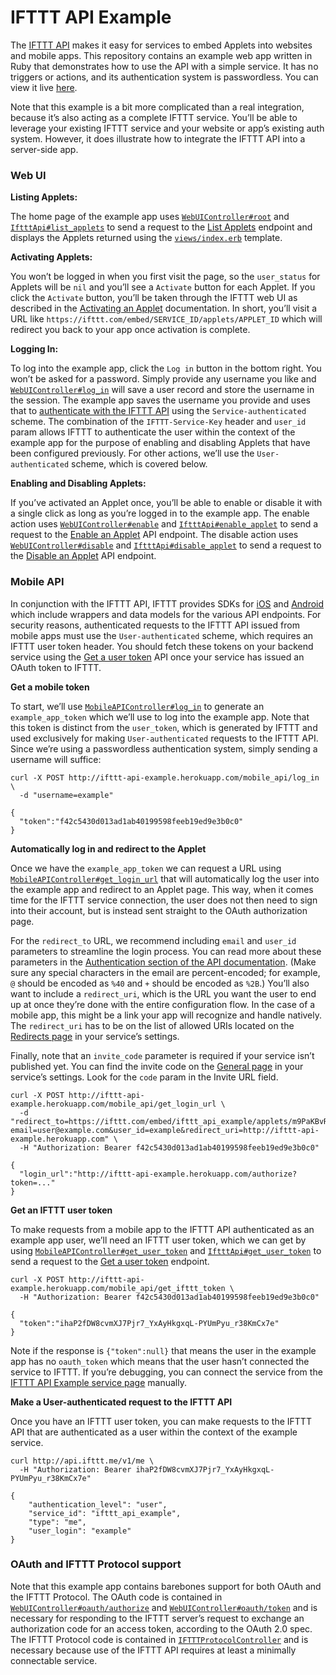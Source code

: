 # IFTTT API Example

The [IFTTT API] makes it easy for services to embed Applets into websites and mobile apps. This repository contains an example web app written in Ruby that demonstrates how to use the API with a simple service. It has no triggers or actions, and its authentication system is passwordless. You can view it live [here].

Note that this example is a bit more complicated than a real integration, because it’s also acting as a complete IFTTT service. You’ll be able to leverage your existing IFTTT service and your website or app’s existing auth system. However, it does illustrate how to integrate the IFTTT API into a server-side app.

### Web UI

**Listing Applets:**

The home page of the example app uses [`WebUIController#root`] and [`IftttApi#list_applets`] to send a request to the [List Applets] endpoint and displays the Applets returned using the [`views/index.erb`] template.

**Activating Applets:**

You won’t be logged in when you first visit the page, so the `user_status` for Applets will be `nil` and you’ll see a `Activate` button for each Applet. If you click the `Activate` button, you’ll be taken through the IFTTT web UI as described in the [Activating an Applet] documentation. In short, you’ll visit a URL like `https://ifttt.com/embed/SERVICE_ID/applets/APPLET_ID` which will redirect you back to your app once activation is complete.

**Logging In:**

To log into the example app, click the `Log in` button in the bottom right. You won’t be asked for a password. Simply provide any username you like and [`WebUIController#log_in`] will save a user record and store the username in the session. The example app saves the username you provide and uses that to [authenticate with the IFTTT API] using the `Service-authenticated` scheme. The combination of the `IFTTT-Service-Key` header and `user_id` param allows IFTTT to authenticate the user within the context of the example app for the purpose of enabling and disabling Applets that have been configured previously. For other actions, we’ll use the `User-authenticated` scheme, which is covered below.

**Enabling and Disabling Applets:**

If you’ve activated an Applet once, you’ll be able to enable or disable it with a single click as long as you’re logged in to the example app. The enable action uses [`WebUIController#enable`] and [`IftttApi#enable_applet`] to send a request to the [Enable an Applet] API endpoint. The disable action uses [`WebUIController#disable`] and [`IftttApi#disable_applet`] to send a request to the [Disable an Applet] API endpoint.

### Mobile API

In conjunction with the IFTTT API, IFTTT provides SDKs for [iOS] and [Android] which include wrappers and data models for the various API endpoints. For security reasons, authenticated requests to the IFTTT API issued from mobile apps must use the `User-authenticated` scheme, which requires an IFTTT user token header. You should fetch these tokens on your backend service using the [Get a user token] API once your service has issued an OAuth token to IFTTT.

**Get a mobile token**

To start, we’ll use [`MobileAPIController#log_in`] to generate an `example_app_token` which we’ll use to log into the example app. Note that this token is distinct from the `user_token`, which is generated by IFTTT and used exclusively for making `User-authenticated` requests to the IFTTT API. Since we’re using a passwordless authentication system, simply sending a username will suffice:

```
curl -X POST http://ifttt-api-example.herokuapp.com/mobile_api/log_in \
  -d "username=example"

{
  "token":"f42c5430d013ad1ab40199598feeb19ed9e3b0c0"
}
```

**Automatically log in and redirect to the Applet**

Once we have the `example_app_token` we can request a URL using [`MobileAPIController#get_login_url`] that will automatically log the user into the example app and redirect to an Applet page. This way, when it comes time for the IFTTT service connection, the user does not then need to sign into their account, but is instead sent straight to the OAuth authorization page.

For the `redirect_to` URL, we recommend including `email` and `user_id` parameters to streamline the login process. You can read more about these parameters in the [Authentication section of the API documentation]. (Make sure any special characters in the email are percent-encoded; for example, `@` should be encoded as `%40` and `+` should be encoded as `%2B`.) You’ll also want to include a `redirect_uri`, which is the URL you want the user to end up at once they’re done with the entire configuration flow. In the case of a mobile app, this might be a link your app will recognize and handle natively. The `redirect_uri` has to be on the list of allowed URIs located on the [Redirects page] in your service’s settings.

Finally, note that an `invite_code` parameter is required if your service isn’t published yet. You can find the invite code on the [General page] in your service’s settings. Look for the `code` param in the Invite URL field.

```
curl -X POST http://ifttt-api-example.herokuapp.com/mobile_api/get_login_url \
  -d "redirect_to=https://ifttt.com/embed/ifttt_api_example/applets/m9PaKBvR?email=user@example.com&user_id=example&redirect_uri=http://ifttt-api-example.herokuapp.com" \
  -H "Authorization: Bearer f42c5430d013ad1ab40199598feeb19ed9e3b0c0"

{
  "login_url":"http://ifttt-api-example.herokuapp.com/authorize?token=..."
}
```

**Get an IFTTT user token**

To make requests from a mobile app to the IFTTT API authenticated as an example app user, we’ll need an IFTTT user token, which we can get by using [`MobileAPIController#get_user_token`] and [`IftttApi#get_user_token`] to send a request to the [Get a user token] endpoint.

```
curl -X POST http://ifttt-api-example.herokuapp.com/mobile_api/get_ifttt_token \
  -H "Authorization: Bearer f42c5430d013ad1ab40199598feeb19ed9e3b0c0"

{
  "token":"ihaP2fDW8cvmXJ7Pjr7_YxAyHkgxqL-PYUmPyu_r38KmCx7e"
}
```

Note if the response is `{"token":null}` that means the user in the example app has no `oauth_token` which means that the user hasn’t connected the service to IFTTT. If you’re debugging, you can connect the service from the [IFTTT API Example service page] manually.

**Make a User-authenticated request to the IFTTT API**

Once you have an IFTTT user token, you can make requests to the IFTTT API that are authenticated as a user within the context of the example service.

```
curl http://api.ifttt.me/v1/me \
  -H "Authorization: Bearer ihaP2fDW8cvmXJ7Pjr7_YxAyHkgxqL-PYUmPyu_r38KmCx7e"

{
    "authentication_level": "user",
    "service_id": "ifttt_api_example",
    "type": "me",
    "user_login": "example"
}
```

### OAuth and IFTTT Protocol support

Note that this example app contains barebones support for both OAuth and the IFTTT Protocol. The OAuth code is contained in [`WebUIController#oauth/authorize`] and [`WebUIController#oauth/token`] and is necessary for responding to the IFTTT server’s request to exchange an authorization code for an access token, according to the OAuth 2.0 spec. The IFTTT Protocol code is contained in [`IFTTTProtocolController`] and is necessary because use of the IFTTT API requires at least a minimally connectable service.

[Activating an Applet]: https://platform.ifttt.com/docs/embedding_applets#activating-an-applet
[Android]: https://github.com/IFTTT/IFTTTSDK-Android
[Authentication section of the API documentation]: https://platform.ifttt.com/docs/embedding_applets#authentication
[Disable an Applet]: https://platform.ifttt.com/docs/embedding_applets#disable-an-applet
[Enable an Applet]: https://platform.ifttt.com/docs/embedding_applets#enable-an-applet
[General page]: https://platform.ifttt.com/mkt/general
[Get a User Token]: https://platform.ifttt.com/docs/embedding_applets#get-a-user-token
[IFTTT API Example service page]: https://ifttt.com/services/ifttt_api_example/settings
[IFTTT API]: https://platform.ifttt.com/docs/embedding_applets#ifttt-api
[List Applets]: https://platform.ifttt.com/docs/embedding_applets#list-applets
[Redirects page]: https://platform.ifttt.com/mkt/embedded_redirects
[`IFTTTProtocolController`]: controllers/ifttt_protocol_controller.rb
[`IftttApi#disable_applet`]: lib/ifttt_api.rb#L19
[`IftttApi#enable_applet`]: lib/ifttt_api.rb#L34
[`IftttApi#get_user_token`]: lib/ifttt_api.rb#L49
[`IftttApi#list_applets`]: lib/ifttt_api.rb#L5
[`MobileAPIController#get_login_url`]: controllers/mobile_api_controller.rb#L74
[`MobileAPIController#get_user_token`]: controllers/mobile_api_controller.rb#L35
[`MobileAPIController#log_in`]: controllers/mobile_api_controller.rb#L21
[`WebUIController#disable`]: controllers/web_ui_controller.rb#L44
[`WebUIController#enable`]: controllers/web_ui_controller.rb#L54
[`WebUIController#log_in`]: controllers/web_ui_controller.rb#L23
[`WebUIController#oauth/authorize`]: controllers/web_ui_controller.rb#L87
[`WebUIController#oauth/token`]: controllers/web_ui_controller.rb#L116
[`WebUIController#root`]: controllers/web_ui_controller.rb#L10
[`views/index.erb`]: views/index.erb
[authenticate with the IFTTT API]: https://platform.ifttt.com/docs/embedding_applets#authentication
[here]: http://ifttt-api-example.herokuapp.com
[iOS]: https://github.com/IFTTT/IFTTTSDK-iOS
